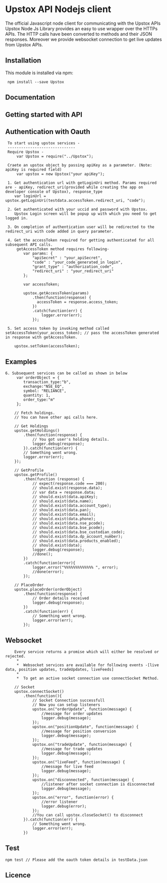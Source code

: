 # Upstox API Nodejs client
The official Javascript node client for communicating with the Upstox APIs
Upstox Node Js Library provides an easy to use wrapper over the HTTPs APIs. The HTTP calls have been converted to methods and their JSON responses.
Moreover we provide websocket connection to get live updates from Upstox APIs.

## Installation

This module is installed via npm:

	 npm install --save Upstox

## Documentation


Getting started with API
------------------------

## Authentication with Oauth

     To start using upstox services -
     ------------------------------
     Require Upstox - 
         var Upstox = require("../Upstox");
         
     Craete an upstox object by passing apiKey as a parameter. (Note: apiKey is required field)
         var upstox = new Upstox("your apiKey");

     1. Get authentication url with getLoginUri method. Params required are - apiKey, redirect_uri(provided while creating the app on developer console of Upstox), response_type
        var loginUrl = upstox.getLoginUri(testdata.accessToken.redirect_uri, "code");
     
     2. Get authenticated with your uccid and password with Upstox.
        Upstox Login screen will be popup up with which you need to get logged in.
        
     3. On completion of authentication user will be redirected to the redirect_uri with code added in query parameter.
     
     4. Get the accessToken required for getting authenticated for all subsequent API calls.
         getAccessToken method requires following- 
            var params: {
                "apiSecret" : "your_apiSecret",
                "code" : "your_code_generated_in login",
                "grant_type" : "authorization_code",
                "redirect_uri" : "your_redirect_uri"
            };
            
            var accessToken;
            
            upstox.getAccessToken(params)
                .then(function(response) {
                  accessToken = response.access_token;
                })
                .catch(function(err) {
                    logger.error(err);
                });
                
     5. Set access token by invoking method called setAccessToken(your_access_token); // pass the accessToken generated in response with getAccessToken.
        
        upstox.setToken(accessToken);
        
     
    
## Examples

    6. Subsequent services can be called as shown in below
         var orderObject = {
            transaction_type:"b",
            exchange:"NSE_EQ",
            symbol: "RELIANCE",
            quantity: 1,
            order_type:"m"
         };
   
        // Fetch holdings.
        // You can have other api calls here.

        // Get Holdings
        upstox.getHoldings()
            .then(function(response) {
                // You got user's holding details.
                logger.debug(response);
            }).catch(function(err) {
            // Something went wrong.
            logger.error(err);
        });

        // GetProfile
        upstox.getProfile()
            .then(function (response) {
                // expect(response.code === 200);
                // should.exist(response.data);
                // var data = response.data;
                // should.exist(data.apiKey);
                // should.exist(data.name);
                // should.exist(data.account_type);
                // should.exist(data.pan);
                // should.exist(data.email);
                // should.exist(data.phone);
                // should.exist(data.nse_pcode);
                // should.exist(data.bse_pcode);
                // should.exist(data.bse_custodian_code);
                // should.exist(data.dp_account_number);
                // should.exist(data.products_enabled);
                // should.exist(data);
                logger.debug(response);
                //done();
            })
            .catch(function(error){
                logger.error("%%%%%%%%%%%%% ", error);
                //done(error);
            });

        // PlaceOrder
        upstox.placeOrder(orderObject)
            .then(function(response) {
                // Order details received
                logger.debug(response);
            })
            .catch(function(err) {
                // Something went wrong.
                logger.error(err);
            });


## Websocket
 
        Every service returns a promise which will either be resolved or rejected.
         *
         *  Websocket services are available for following events -[live data, position updates, tradeUpdates, liveFeeds]
         *
         *  To get an active socket connection use connectSocket Method.
      
        // Socket
        upstox.connectSocket()
            .then(function(){
                // Socket Connection successfull
                // Now you can setup listeners
                upstox.on("orderUpdate", function(message) {
                    //message for order updates
                    logger.debug(message);
                });
                upstox.on("positionUpdate", function(message) {
                    //message for position conversion
                    logger.debug(message);
                });
                upstox.on("tradeUpdate", function(message) {
                    //message for trade updates
                    logger.debug(message);
                });
                upstox.on("liveFeed", function(message) {
                    //message for live feed
                    logger.debug(message);
                });
                upstox.on("disconnected", function(message) {
                    //listener after socket connection is disconnected
                    logger.debug(message);
                });
                upstox.on("error", function(error) {
                    //error listener
                    logger.debug(error);
                });
                //You can call upstox.closeSocket() to disconnect
            }).catch(function(err) {
                // Something went wrong.
                logger.error(err);
            })
            
## Test
    npm test // Please add the oauth token details in testData.json
   
## Licence
